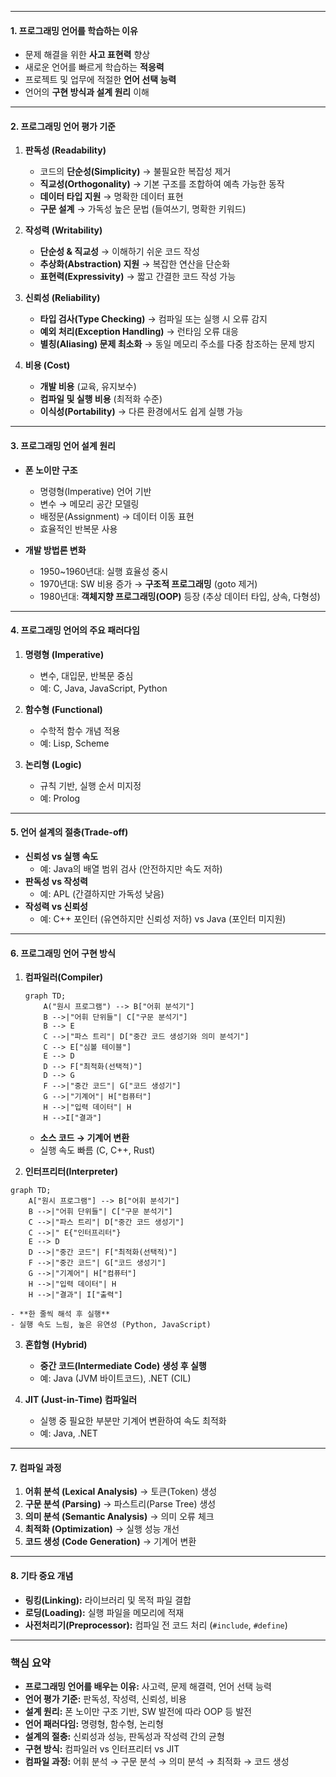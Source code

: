 
---
#### **1. 프로그래밍 언어를 학습하는 이유**

- 문제 해결을 위한 **사고 표현력** 향상
- 새로운 언어를 빠르게 학습하는 **적응력**
- 프로젝트 및 업무에 적절한 **언어 선택 능력**
- 언어의 **구현 방식과 설계 원리** 이해

---

#### **2. 프로그래밍 언어 평가 기준**

1. **판독성 (Readability)**
    
    - 코드의 **단순성(Simplicity)** → 불필요한 복잡성 제거
    - **직교성(Orthogonality)** → 기본 구조를 조합하여 예측 가능한 동작
    - **데이터 타입 지원** → 명확한 데이터 표현
    - **구문 설계** → 가독성 높은 문법 (들여쓰기, 명확한 키워드)
2. **작성력 (Writability)**
    
    - **단순성 & 직교성** → 이해하기 쉬운 코드 작성
    - **추상화(Abstraction) 지원** → 복잡한 연산을 단순화
    - **표현력(Expressivity)** → 짧고 간결한 코드 작성 가능
3. **신뢰성 (Reliability)**
    
    - **타입 검사(Type Checking)** → 컴파일 또는 실행 시 오류 감지
    - **예외 처리(Exception Handling)** → 런타임 오류 대응
    - **별칭(Aliasing) 문제 최소화** → 동일 메모리 주소를 다중 참조하는 문제 방지
4. **비용 (Cost)**
    
    - **개발 비용** (교육, 유지보수)
    - **컴파일 및 실행 비용** (최적화 수준)
    - **이식성(Portability)** → 다른 환경에서도 쉽게 실행 가능

---

#### **3. 프로그래밍 언어 설계 원리**

- **폰 노이만 구조**
    
    - 명령형(Imperative) 언어 기반
    - 변수 → 메모리 공간 모델링
    - 배정문(Assignment) → 데이터 이동 표현
    - 효율적인 반복문 사용
- **개발 방법론 변화**
    
    - 1950~1960년대: 실행 효율성 중시
    - 1970년대: SW 비용 증가 → **구조적 프로그래밍** (goto 제거)
    - 1980년대: **객체지향 프로그래밍(OOP)** 등장 (추상 데이터 타입, 상속, 다형성)

---

#### **4. 프로그래밍 언어의 주요 패러다임**

1. **명령형 (Imperative)**
    
    - 변수, 대입문, 반복문 중심
    - 예: C, Java, JavaScript, Python
2. **함수형 (Functional)**
    
    - 수학적 함수 개념 적용
    - 예: Lisp, Scheme
3. **논리형 (Logic)**
    
    - 규칙 기반, 실행 순서 미지정
    - 예: Prolog

---

#### **5. 언어 설계의 절충(Trade-off)**

- **신뢰성 vs 실행 속도**
    - 예: Java의 배열 범위 검사 (안전하지만 속도 저하)
- **판독성 vs 작성력**
    - 예: APL (간결하지만 가독성 낮음)
- **작성력 vs 신뢰성**
    - 예: C++ 포인터 (유연하지만 신뢰성 저하) vs Java (포인터 미지원)

---

#### **6. 프로그래밍 언어 구현 방식**

1. **컴파일러(Compiler)**
	```mermaid
	graph TD;
	    A("원시 프로그램") --> B["어휘 분석기"]
	    B -->|"어휘 단위들"| C["구문 분석기"]
	    B --> E
	    C -->|"파스 트리"| D["중간 코드 생성기와 의미 분석기"]
	    C --> E["심볼 테이블"]
	    E --> D
	    D --> F["최적화(선택적)"]
	    D --> G
	    F -->|"중간 코드"| G["코드 생성기"]
	    G -->|"기계어"| H["컴퓨터"]
	    H -->|"입력 데이터"| H
	    H -->I["결과"]
	```
    - **소스 코드 → 기계어 변환**
    - 실행 속도 빠름 (C, C++, Rust)

2. **인터프리터(Interpreter)**
```mermaid
graph TD;
    A["원시 프로그램"] --> B["어휘 분석기"]
    B -->|"어휘 단위들"| C["구문 분석기"]
    C -->|"파스 트리"| D["중간 코드 생성기"]
    C -->|" E{"인터프리터"}
    E --> D
    D -->|"중간 코드"| F["최적화(선택적)"]
    F -->|"중간 코드"| G["코드 생성기"]
    G -->|"기계어"| H["컴퓨터"]
    H -->|"입력 데이터"| H
    H -->|"결과"| I["출력"]
```
    - **한 줄씩 해석 후 실행**
    - 실행 속도 느림, 높은 유연성 (Python, JavaScript)
3. **혼합형 (Hybrid)**
    
    - **중간 코드(Intermediate Code) 생성 후 실행**
    - 예: Java (JVM 바이트코드), .NET (CIL)
4. **JIT (Just-in-Time) 컴파일러**
    
    - 실행 중 필요한 부분만 기계어 변환하여 속도 최적화
    - 예: Java, .NET

---

#### **7. 컴파일 과정**

1. **어휘 분석 (Lexical Analysis)** → 토큰(Token) 생성
2. **구문 분석 (Parsing)** → 파스트리(Parse Tree) 생성
3. **의미 분석 (Semantic Analysis)** → 의미 오류 체크
4. **최적화 (Optimization)** → 실행 성능 개선
5. **코드 생성 (Code Generation)** → 기계어 변환

---

#### **8. 기타 중요 개념**

- **링킹(Linking):** 라이브러리 및 목적 파일 결합
- **로딩(Loading):** 실행 파일을 메모리에 적재
- **사전처리기(Preprocessor):** 컴파일 전 코드 처리 (`#include`, `#define`)

---

### **핵심 요약**

- **프로그래밍 언어를 배우는 이유:** 사고력, 문제 해결력, 언어 선택 능력
- **언어 평가 기준:** 판독성, 작성력, 신뢰성, 비용
- **설계 원리:** 폰 노이만 구조 기반, SW 발전에 따라 OOP 등 발전
- **언어 패러다임:** 명령형, 함수형, 논리형
- **설계의 절충:** 신뢰성과 성능, 판독성과 작성력 간의 균형
- **구현 방식:** 컴파일러 vs 인터프리터 vs JIT
- **컴파일 과정:** 어휘 분석 → 구문 분석 → 의미 분석 → 최적화 → 코드 생성

